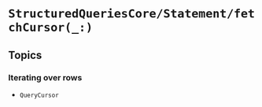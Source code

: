 # ``StructuredQueriesCore/Statement/fetchCursor(_:)``

## Topics

### Iterating over rows

- ``QueryCursor``
